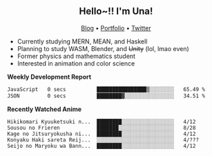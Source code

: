 <h2 align="center">
  Hello~!! I'm Una!
</h2>

<p align="center">
  <a href="https://anarchy.website/">Blog</a> &bull;
  <a href="https://una-ada.github.io/">Portfolio</a> &bull;
  <a href="https://twitter.com/xn__z7x">Twitter</a>
</p>

- Currently studying MERN, MEAN, and Haskell
- Planning to study WASM, Blender, and ~~Unity~~ (lol, lmao even)
- Former physics and mathematics student
- Interested in animation and color science

**Weekly Development Report**

<!--START_SECTION:waka-->

```txt
JavaScript   0 secs          ████████████████▒░░░░░░░░   65.49 %
JSON         0 secs          ████████▓░░░░░░░░░░░░░░░░   34.51 %
```

<!--END_SECTION:waka-->

**Recently Watched Anime**

<!-- RECENT-ANIME:START -->

    Hikikomari Kyuuketsuki n...  ████████░░░░░░░░░░░░░░░░░   4/12
    Sousou no Frieren            ███████░░░░░░░░░░░░░░░░░░   8/28
    Kage no Jitsuryokusha ni...  ████████░░░░░░░░░░░░░░░░░   4/12
    Konyaku Haki sareta Reij...  ░░░░░░░░░░░░░░░░░░░░░░░░░   4/???
    Seijo no Maryoku wa Bann...  ████████░░░░░░░░░░░░░░░░░   4/12
<!-- RECENT-ANIME:END -->
